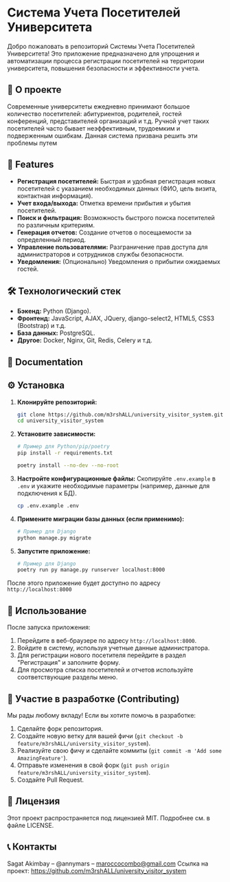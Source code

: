 # Система Учета Посетителей Университета

<!-- Краткое описание проекта в 1-2 предложениях. Например: -->
Добро пожаловать в репозиторий Системы Учета Посетителей Университета! Это приложение предназначено для упрощения и автоматизации процесса регистрации посетителей на территории университета, повышения безопасности и эффективности учета.

<!-- Можно добавить значки (badges) для статуса сборки, покрытия кода, версии и т.д. -->
<!-- Например: -->
<!-- ![GitHub issues](https://img.shields.io/github/issues/your-username/university_visitor_system) -->
<!-- ![GitHub forks](https://img.shields.io/github/forks/your-username/university_visitor_system) -->
<!-- ![GitHub stars](https://img.shields.io/github/stars/your-username/university_visitor_system) -->

## 🌟 О проекте

Современные университеты ежедневно принимают большое количество посетителей: абитуриентов, родителей, гостей конференций, представителей организаций и т.д. Ручной учет таких посетителей часто бывает неэффективным, трудоемким и подверженным ошибкам. Данная система призвана решить эти проблемы путем 

## 🚀 Features

- **Регистрация посетителей:** Быстрая и удобная регистрация новых посетителей с указанием необходимых данных (ФИО, цель визита, контактная информация).
- **Учет входа/выхода:** Отметка времени прибытия и убытия посетителей.
- **Поиск и фильтрация:** Возможность быстрого поиска посетителей по различным критериям.
- **Генерация отчетов:** Создание отчетов о посещаемости за определенный период.
- **Управление пользователями:** Разграничение прав доступа для администраторов и сотрудников службы безопасности.
- **Уведомления:** (Опционально) Уведомления о прибытии ожидаемых гостей.

## 🛠 Технологический стек

- **Бэкенд:** Python (Django).
- **Фронтенд:** JavaScript, AJAX, JQuery, django-select2, HTML5, CSS3 (Bootstrap) и т.д.
- **База данных:** PostgreSQL.
- **Другое:** Docker, Nginx, Git, Redis, Celery и т.д.

## 📖 Documentation
<!--
Более подробную документацию по API и архитектуре проекта можно найти [здесь].
-->

## ⚙️ Установка

1. **Клонируйте репозиторий:**
   ```bash
   git clone https://github.com/m3rshALL/university_visitor_system.git
   cd university_visitor_system
   ```
2. **Установите зависимости:**
   ```bash
   # Пример для Python/pip/poetry
   pip install -r requirements.txt

   poetry install --no-dev --no-root
   
3. **Настройте конфигурационные файлы:**
   Скопируйте `.env.example` в `.env` и укажите необходимые параметры (например, данные для подключения к БД).
   ```bash
   cp .env.example .env
   ```
4. **Примените миграции базы данных (если применимо):**
   ```bash
   # Пример для Django
   python manage.py migrate
   ```
5. **Запустите приложение:**
   ```bash
   # Пример для Django
   poetry run py manage.py runserver localhost:8000
   
После этого приложение будет доступно по адресу `http://localhost:8000`

## 🚀 Использование

После запуска приложения:
1. Перейдите в веб-браузере по адресу `http://localhost:8000`.
2. Войдите в систему, используя учетные данные администратора.
3. Для регистрации нового посетителя перейдите в раздел "Регистрация" и заполните форму.
4. Для просмотра списка посетителей и отчетов используйте соответствующие разделы меню.

## 🤝 Участие в разработке (Contributing)

Мы рады любому вкладу! Если вы хотите помочь в разработке:
1. Сделайте форк репозитория.
2. Создайте новую ветку для вашей фичи (`git checkout -b feature/m3rshALL/university_visitor_system`).
3. Реализуйте свою фичу и сделайте коммиты (`git commit -m 'Add some AmazingFeature'`).
4. Отправьте изменения в свой форк (`git push origin feature/m3rshALL/university_visitor_system`).
5. Создайте Pull Request.

## 📜 Лицензия

Этот проект распространяется под лицензией MIT. Подробнее см. в файле LICENSE.

## 📞 Контакты

Sagat Akimbay – @annymars – maroccocombo@gmail.com
Ссылка на проект: https://github.com/m3rshALL/university_visitor_system

